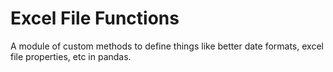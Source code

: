 # Excel File Functions
A module of custom methods to define things like better date formats, excel file properties, etc in pandas. 
